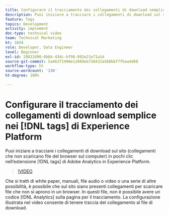 ```yaml
---
title: Configurare il tracciamento dei collegamenti di download semplice nei tag di Experience Platform
description: Puoi iniziare a tracciare i collegamenti di download sul sito (collegamenti che scaricano file non del browser sul computer) in pochi clic nell’estensione di Adobe Analytics nei tag di Experience Platform.
feature: Tags
topics: Development
activity: implement
doc-type: technical video
team: Technical Marketing
kt: 1844
role: Developer, Data Engineer
level: Beginner
exl-id: 28822d90-6bbb-43dc-bf98-892e21e71a1d
source-git-commit: 5a462f1990e12089eb738432a568bbfffbaa4d68
workflow-type: ht
source-wordcount: '136'
ht-degree: 100%

---
```


# Configurare il tracciamento dei collegamenti di download semplice nei [!DNL tags] di Experience Platform

Puoi iniziare a tracciare i collegamenti di download sul sito (collegamenti che non scaricano file del browser sul computer) in pochi clic nell’estensione [!DNL tags] di Adobe Analytics in Experience Platform.

>[!VIDEO](https://video.tv.adobe.com/v/25762/?quality=12&learn=on)

Che si tratti di white paper, manuali, file audio o video o una serie di altre possibilità, è possibile che sul sito siano presenti collegamenti per scaricare file che non si aprono in un browser. In questi file, non è possibile avere un codice [!DNL Analytics] sulla pagina per il tracciamento. La configurazione illustrata nel video consente di tenere traccia del collegamento al file di download.
